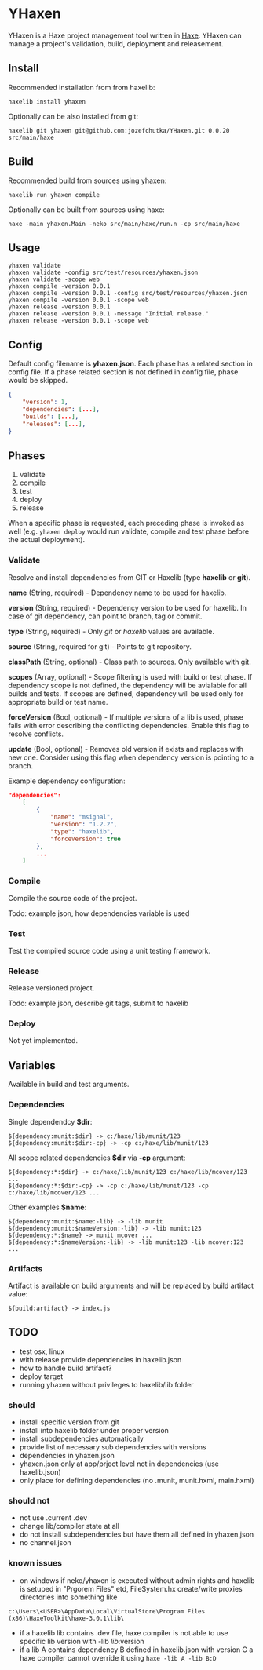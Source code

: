 # YHaxen

YHaxen is a Haxe project management tool written in [Haxe](http://haxe.org/). YHaxen can manage a project's validation, build, deployment and releasement.

## Install

Recommended installation from from haxelib:
```
haxelib install yhaxen
```

Optionally can be also installed from git:
```
haxelib git yhaxen git@github.com:jozefchutka/YHaxen.git 0.0.20 src/main/haxe
```

## Build

Recommended build from sources using yhaxen:
```
haxelib run yhaxen compile
```

Optionally can be built from sources using haxe:
```
haxe -main yhaxen.Main -neko src/main/haxe/run.n -cp src/main/haxe
```

## Usage
```
yhaxen validate
yhaxen validate -config src/test/resources/yhaxen.json
yhaxen validate -scope web
yhaxen compile -version 0.0.1
yhaxen compile -version 0.0.1 -config src/test/resources/yhaxen.json
yhaxen compile -version 0.0.1 -scope web
yhaxen release -version 0.0.1
yhaxen release -version 0.0.1 -message "Initial release."
yhaxen release -version 0.0.1 -scope web
```

## Config

Default config filename is **yhaxen.json**. Each phase has a related section in config file. If a phase related section is not defined in config file, phase would be skipped.   

```json
{
	"version": 1,
	"dependencies": [...],
	"builds": [...],
	"releases": [...],
}
```

## Phases

1. validate
2. compile
3. test
4. deploy
5. release

When a specific phase is requested, each preceding phase is invoked as well (e.g. `yhaxen deploy` would run validate, compile and test phase before the actual deployment).

### Validate

Resolve and install dependencies from GIT or Haxelib (type **haxelib** or **git**).
 
**name** (String, required) - Dependency name to be used for haxelib.

**version** (String, required) - Dependency version to be used for haxelib. In case of git dependency, can point to branch, tag or commit.

**type** (String, required) - Only *git* or *haxelib* values are available. 

**source** (String, required for git) - Points to git repository.
 
**classPath** (String, optional) - Class path to sources. Only available with git.

**scopes** (Array<String>, optional) - Scope filtering is used with build or test phase. If dependency scope is not defined, the dependency will be avialable for all builds and tests. If scopes are defined, dependency will be used only for appropriate build or test name.

**forceVersion** (Bool, optional) - If multiple versions of a lib is used, phase fails with error describing the conflicting dependencies. Enable this flag to resolve conflicts.

**update** (Bool, optional) - Removes old version if exists and replaces with new one. Consider using this flag when dependency version is pointing to a branch. 

Example dependency configuration:
 
```json
"dependencies":
	[
		{
			"name": "msignal",
			"version": "1.2.2",
			"type": "haxelib",
			"forceVersion": true
		},
		...
	]
```

### Compile

Compile the source code of the project.

Todo: example json, how dependencies variable is used

### Test

Test the compiled source code using a unit testing framework.

### Release

Release versioned project.

Todo: example json, describe git tags, submit to haxelib

### Deploy

Not yet implemented.

## Variables

Available in build and test arguments.

### Dependencies

Single dependendcy **$dir**: 
```
${dependency:munit:$dir} -> c:/haxe/lib/munit/123
${dependency:munit:$dir:-cp} -> -cp c:/haxe/lib/munit/123
```

All scope related dependencies **$dir** via **-cp** argument:
```
${dependency:*:$dir} -> c:/haxe/lib/munit/123 c:/haxe/lib/mcover/123 ...
${dependency:*:$dir:-cp} -> -cp c:/haxe/lib/munit/123 -cp c:/haxe/lib/mcover/123 ...
```

Other examples **$name**:
```
${dependency:munit:$name:-lib} -> -lib munit
${dependency:munit:$nameVersion:-lib} -> -lib munit:123
${dependency:*:$name} -> munit mcover ...
${dependency:*:$nameVersion:-lib} -> -lib munit:123 -lib mcover:123 ...
```

### Artifacts

Artifact is available on build arguments and will be replaced by build artifact value: 

```
${build:artifact} -> index.js
```

## TODO 
- test osx, linux
- with release provide dependencies in haxelib.json
- how to handle build artifact?
- deploy target
- running yhaxen without privileges to haxelib/lib folder

### should
- install specific version from git
- install into haxelib folder under proper version
- install subdependencies automatically
- provide list of necessary sub dependencies with versions
- dependencies in yhaxen.json
- yhaxen.json only at app/prject level not in dependencies (use haxelib.json)
- only place for defining dependencies (no .munit, munit.hxml, main.hxml)

### should not
- not use .current .dev
- change lib/compiler state at all
- do not install subdependencies but have them all defined in yhaxen.json
- no channel.json

### known issues
- on windows if neko/yhaxen is executed without admin rights and haxelib is setuped in "Prgorem Files" etd, FileSystem.hx create/write proxies directories into something like
```
c:\Users\<USER>\AppData\Local\VirtualStore\Program Files (x86)\HaxeToolkit\haxe-3.0.1\lib\
```

- if a haxelib lib contains .dev file, haxe compiler is not able to use specific lib version with -lib $lib:$version
- if a lib A contains dependency B defined in haxelib.json with version C a haxe compiler cannot override it using `haxe -lib A -lib B:D`